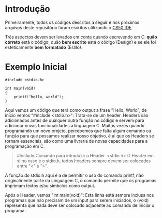 # Introdução
Primeiramente, todos os códigos descritos a seguir e nos próximos arquivos deste repositório foram escritos utilizando o [CS50 IDE](https://ide.cs50.io).

Três aspectos devem ser levados em conta quando escrevendo em C: **quão correto** está o código, quão **bem escrito** está o código (Design) e se ele foi estéticamente **bem formatado** (Estilo).

# Exemplo Inicial
```
#include <stdio.h>

int main(void)
{
    printf("hello, world");
}
```
Aqui vemos um código que terá como output a frase "Hello, World", de início vemos "#include <stdio.h>": Trata-se de um header. Headers são adicionados antes de qualquer outra função no código e servem para adicionar novas funcionalidades a linguagem C. Muitas vezes quando programando um novo projeto, percebemos que falta algum comando ou função para que possamos realizar nosso objetivo, é ai que os Headers se tornam essenciais, são como uma livraria de novas capacidades para a programação em C.
> #include
Comando para introduzir o Header.
> <stdio.h>
O Header em si no caso é o stdio.h, todos headers sempre devem ser colocados entre "<" e ">".

A função do stdio.h aqui é a de permitir o uso do comando printf, não originalmente parte da Linguagem C, o comando permite que os programas imprimam textos e/ou símbolos como output.

Após o Header, vemos "int main(void)": Esta linha está sempre inclusa nos programas que não precisam de um input para serem iniciados, o (void) representa que nada deve ser colocado adjacente ao comando de iniciar o programa.

